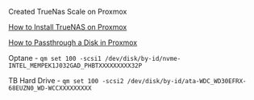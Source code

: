 Created TrueNas Scale on Proxmox

[How to Install TrueNAS on Proxmox](https://www.wundertech.net/how-to-install-truenas-on-proxmox/)

[How to Passthrough a Disk in Proxmox](https://www.wundertech.net/how-to-passthrough-a-disk-in-proxmox/#Passing_through_a_Physical_Disk_in_Proxmox)

Optane - `qm set 100 -scsi1 /dev/disk/by-id/nvme-INTEL_MEMPEK1J032GAD_PHBTXXXXXXXXX32P`

TB Hard Drive - `qm set 100 -scsi2 /dev/disk/by-id/ata-WDC_WD30EFRX-68EUZN0_WD-WCCXXXXXXXXX`
